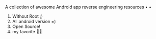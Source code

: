 A collection of awesome Android app reverse engineering resources
•
•
1. Without Root ;)
2. All android version =)
3. Open Source!
4. my favorite 🤫🤐
